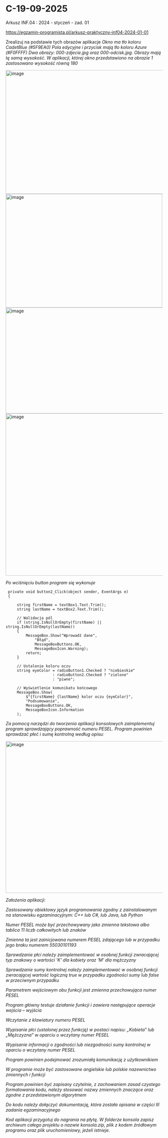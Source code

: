 # C-19-09-2025
Arkusz INF.04 : 2024 - styczeń - zad. 01 

https://egzamin-programista.pl/arkusz-praktyczny-inf04-2024-01-01

Zrealizuj na podstawie tych obrazów aplikacje 
*Okno ma tło koloru CadetBlue (#5F9EA0)*
*Pola edycyjne i przycisk mają tło koloru Azure (#F0FFFF)*
*Dwa obrazy: 000-zdjecie.jpg oraz 000-odcisk.jpg. Obrazy mają tę samą wysokość. W aplikacji, której okno przedstawiono na obrazie 1 zastosowano wysokość równą 180*

<img width="903" height="396" alt="image" src="https://github.com/user-attachments/assets/294bcb89-ed1a-4805-92e2-eb4271ac2867" />

<img width="502" height="364" alt="image" src="https://github.com/user-attachments/assets/ff21bbf5-44ca-46b3-94c8-351c80a1d2fd" />

<img width="801" height="339" alt="image" src="https://github.com/user-attachments/assets/6510cf2f-d28b-49e9-aead-0ed5057c5318" />

<img width="868" height="519" alt="image" src="https://github.com/user-attachments/assets/fe6d3698-dba3-43b2-ad56-306cb2078d56" />

*Po wciśnięciu button program się wykonuje*

```
 private void button2_Click(object sender, EventArgs e)
 {

     string firstName = textBox1.Text.Trim();
     string lastName = textBox2.Text.Trim();

     // Walidacja pól
     if (string.IsNullOrEmpty(firstName) || string.IsNullOrEmpty(lastName))
     {
         MessageBox.Show("Wprowadź dane",
             "Błąd",
             MessageBoxButtons.OK,
             MessageBoxIcon.Warning);
         return;
     }

     // Ustalenie koloru oczu
     string eyeColor = radioButton1.Checked ? "niebieskie"
                     : radioButton2.Checked ? "zielone"
                     : "piwne";

     // Wyświetlenie komunikatu końcowego
     MessageBox.Show(
         $"{firstName} {lastName} kolor oczu {eyeColor}",
         "Podsumowanie",
         MessageBoxButtons.OK,
         MessageBoxIcon.Information
     );

```
*Za pomocą narzędzi do tworzenia aplikacji konsolowych zaimplementuj program sprawdzający poprawność numeru PESEL. Program powinien sprawdzać płeć i sumę kontrolną według opisu:*



<img width="884" height="486" alt="image" src="https://github.com/user-attachments/assets/870c47a5-938f-4a07-a6bb-988b69231a9a" />


*Założenia aplikacji:*

*Zastosowany obiektowy język programowania zgodny z zainstalowanym na stanowisku egzaminacyjnym: C++ lub C#, lub Java, lub Python*

*Numer PESEL może być przechowywany jako zmienna tekstowa albo tablica 11 liczb całkowitych lub znaków*

*Zmienna ta jest zainicjowana numerem PESEL zdającego lub w przypadku jego braku numerem 55030101193*

*Sprawdzanie płci należy zaimplementować w osobnej funkcji zwracającej typ znakowy o wartości 'K' dla kobiety oraz 'M' dla mężczyzny*

*Sprawdzanie sumy kontrolnej należy zaimplementować w osobnej funkcji zwracającej wartość logiczną true w przypadku zgodności sumy lub false w przeciwnym przypadku*

*Parametrem wejściowym obu funkcji jest zmienna przechowująca numer PESEL*

*Program główny testuje działanie funkcji i zawiera następujące operacje wejścia – wyjścia*

*Wczytanie z klawiatury numeru PESEL*

*Wypisanie płci (ustalonej przez funkcję) w postaci napisu: „Kobieta” lub „Mężczyzna” w oparciu o wczytany numer PESEL*

*Wypisanie informacji o zgodności lub niezgodności sumy kontrolnej w oparciu o wczytany numer PESEL*

*Program powinien podejmować zrozumiałą komunikację z użytkownikiem*

*W programie może być zastosowane angielskie lub polskie nazewnictwo zmiennych i funkcji*

*Program powinien być zapisany czytelnie, z zachowaniem zasad czystego formatowania kodu, należy stosować nazwy zmiennych znaczące oraz zgodne z przedstawionym algorytmem*

*Do kodu należy dołączyć dokumentację, która została opisana w części III zadania egzaminacyjnego*

*Kod aplikacji przygotuj do nagrania na płytę. W folderze konsola zapisz archiwum całego projektu o nazwie konsola.zip, plik z kodem źródłowym programu oraz plik uruchomieniowy, jeżeli istnieje.*


